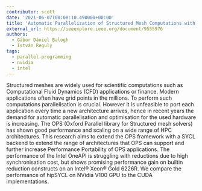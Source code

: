```yaml
---
contributor: scott
date: '2021-06-07T08:08:10.490000+00:00'
title: 'Automatic Parallelization of Structured Mesh Computations with SYCL'
external_url: https://ieeexplore.ieee.org/document/9555976
authors:
  - Gábor Dániel Balogh
  - István Reguly
tags:
  - parallel-programming
  - nvidia
  - intel
---
```


Structured meshes are widely used for scientific computations such as Computational Fluid Dynamics (CFD) applications or
finance. Modern applications often have grid points in the millions. To perform such computations parallelisation is
crucial. However it is unfeasible to port each application every time a new architecture arrives, hence in recent years
the demand for automatic parallelisation and optimisation for the used hardware is increasing. The OPS (Oxford Parallel
library for Structured mesh solvers) has shown good performance and scaling on a wide range of HPC architectures. This
research aims to extend the OPS framework with a SYCL backend to extend the range of architectures that OPS can support
and further increase Performance Portability of OPS applications. The performance of the Intel OneAPI is struggling with
reductions due to high synchronisation cost, but shows promising performance gain on builtin reduction constructs on an
Intel® Xeon® Gold 6226R. We compare the performance of hipSYCL on NVidia V100 GPU to the CUDA implementations.
